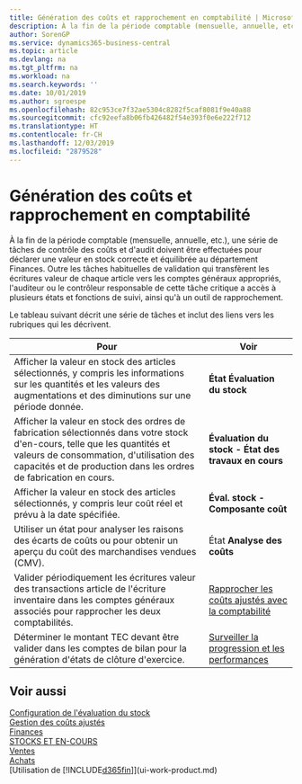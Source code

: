 ```yaml
---
title: Génération des coûts et rapprochement en comptabilité | Microsoft Docs
description: À la fin de la période comptable (mensuelle, annuelle, etc.), une série de tâches de contrôle des coûts et d'audit doivent être effectuées pour déclarer une valeur en stock correcte et équilibrée au département Finances. Outre les tâches habituelles de validation qui transfèrent les écritures valeur de chaque article vers les comptes généraux appropriés, l'auditeur ou le contrôleur responsable de cette tâche critique a accès à plusieurs états et fonctions de suivi, ainsi qu'à un outil de rapprochement.
author: SorenGP
ms.service: dynamics365-business-central
ms.topic: article
ms.devlang: na
ms.tgt_pltfrm: na
ms.workload: na
ms.search.keywords: ''
ms.date: 10/01/2019
ms.author: sgroespe
ms.openlocfilehash: 82c953ce7f32ae5304c8282f5caf8081f9e40a88
ms.sourcegitcommit: cfc92eefa8b06fb426482f54e393f0e6e222f712
ms.translationtype: HT
ms.contentlocale: fr-CH
ms.lasthandoff: 12/03/2019
ms.locfileid: "2879528"
---
```

# <a name="reporting-costs-and-reconciling-with-the-general-ledger"></a>Génération des coûts et rapprochement en comptabilité
À la fin de la période comptable (mensuelle, annuelle, etc.), une série de tâches de contrôle des coûts et d'audit doivent être effectuées pour déclarer une valeur en stock correcte et équilibrée au département Finances. Outre les tâches habituelles de validation qui transfèrent les écritures valeur de chaque article vers les comptes généraux appropriés, l'auditeur ou le contrôleur responsable de cette tâche critique a accès à plusieurs états et fonctions de suivi, ainsi qu'à un outil de rapprochement.  

 Le tableau suivant décrit une série de tâches et inclut des liens vers les rubriques qui les décrivent.   

|**Pour**|**Voir**|  
|------------|-------------|  
|Afficher la valeur en stock des articles sélectionnés, y compris les informations sur les quantités et les valeurs des augmentations et des diminutions sur une période donnée.|**État Évaluation du stock**|  
|Afficher la valeur en stock des ordres de fabrication sélectionnés dans votre stock d'en-cours, telle que les quantités et valeurs de consommation, d'utilisation des capacités et de production dans les ordres de fabrication en cours.|**Évaluation du stock - État des travaux en cours**|  
|Afficher la valeur en stock des articles sélectionnés, y compris leur coût réel et prévu à la date spécifiée.|**Éval. stock - Composante coût**|  
|Utiliser un état pour analyser les raisons des écarts de coûts ou pour obtenir un aperçu du coût des marchandises vendues (CMV).|État **Analyse des coûts**|  
|Valider périodiquement les écritures valeur des transactions article de l'écriture inventaire dans les comptes généraux associés pour rapprocher les deux comptabilités.|[Rapprocher les coûts ajustés avec la comptabilité](finance-how-to-post-inventory-costs-to-the-general-ledger.md)|  
|Déterminer le montant TEC devant être valider dans les comptes de bilan pour la génération d'états de clôture d'exercice.|[Surveiller la progression et les performances](projects-how-monitor-progress-performance.md)|

## <a name="see-also"></a>Voir aussi  
[Configuration de l'évaluation du stock](finance-set-up-inventory-valuation-and-costing.md)  
[Gestion des coûts ajustés](finance-manage-inventory-costs.md)  
[Finances](finance.md)  
[STOCKS ET EN-COURS](inventory-manage-inventory.md)   
[Ventes](sales-manage-sales.md)   
[Achats](purchasing-manage-purchasing.md)  
[Utilisation de [!INCLUDE[d365fin](includes/d365fin_md.md)]](ui-work-product.md)
